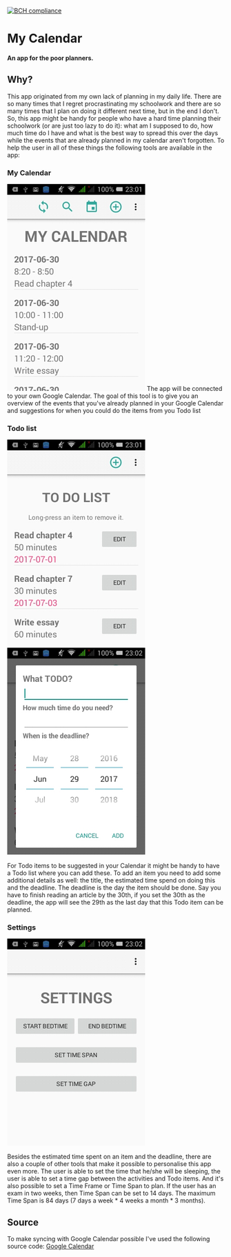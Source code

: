 [![BCH compliance](https://bettercodehub.com/edge/badge/lisahabermehl/Calendar?branch=master)](https://bettercodehub.com/)

# My Calendar
#### An app for the poor planners.

## Why?
This app originated from my own lack of planning in my daily life. There are so many times that I regret procrastinating my schoolwork and there are so many times that I plan on doing it different next time, but in the end I don't. So, this app might be handy for people who have a hard time planning their schoolwork (or are just too lazy to do it): what am I supposed to do, how much time do I have and what is the best way to spread this over the days while the events that are already planned in my calendar aren't forgotten. To help the user in all of these things the following tools are available in the app:

### My Calendar
![](https://github.com/lisahabermehl/Calendar/blob/master/docs/img/Calendar_1.jpg)
The app will be connected to your own Google Calendar. The goal of this tool is to give you an overview of the events that you've already planned in your Google Calendar and suggestions for when you could do the items from you Todo list 

### Todo list
![](https://github.com/lisahabermehl/Calendar/blob/master/docs/img/Calendar_2.jpg) ![](https://github.com/lisahabermehl/Calendar/blob/master/docs/img/Calendar_3.jpg)

For Todo items to be suggested in your Calendar it might be handy to have a Todo list where you can add these. To add an item you need to add some additional details as well: the title, the estimated time spend on doing this and the deadline. The deadline is the day the item should be done. Say you have to finish reading an article by the 30th, if you set the 30th as the deadline, the app will see the 29th as the last day that this Todo item can be planned.

### Settings
![](https://github.com/lisahabermehl/Calendar/blob/master/docs/img/Calendar_4.jpg)

Besides the estimated time spent on an item and the deadline, there are also a couple of other tools that make it possible to personalise this app even more. The user is able to set the time that he/she will be sleeping, the user is able to set a time gap between the activities and Todo items. And it's also possible to set a Time Frame or Time Span to plan. If the user has an exam in two weeks, then Time Span can be set to 14 days. The maximum Time Span is 84 days (7 days a week * 4 weeks a month * 3 months). 

## Source
To make syncing with Google Calendar possible I've used the following source code: [Google Calendar](https://developers.google.com/google-apps/calendar/quickstart/android)
